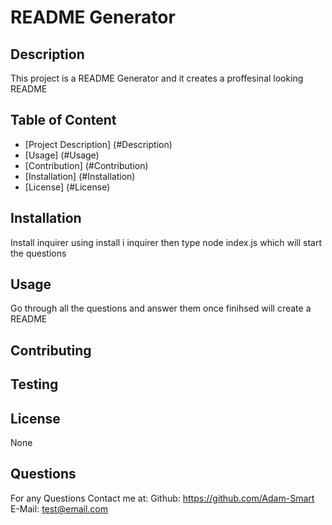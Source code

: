# README Generator

 ## Description
  This project is a README Generator and it creates a proffesinal looking README 

  ## Table of Content
  - [Project Description] (#Description)
  - [Usage] (#Usage)
  - [Contribution] (#Contribution)
  - [Installation] (#Installation)
  - [License] (#License)

  ## Installation
  Install inquirer using install i inquirer then type node index.js which will start the questions

  ## Usage
  Go through all the questions and answer them once finihsed will create a README

  ## Contributing
  

  ## Testing
  

  ## License
  None

  ## Questions
  For any Questions Contact me at:
  Github: https://github.com/Adam-Smart
  E-Mail: test@email.com

